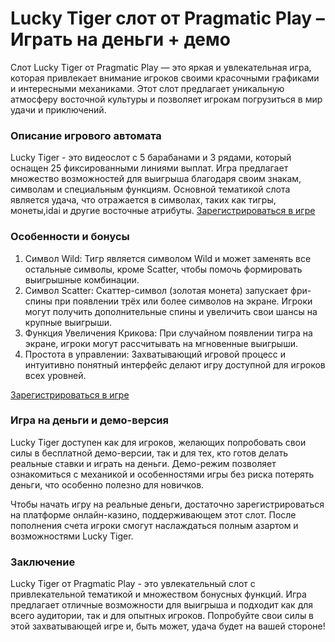 # Lucky Tiger слот от Pragmatic Play – Играть на деньги + демо

Слот Lucky Tiger от Pragmatic Play — это яркая и увлекательная игра, которая привлекает внимание игроков своими красочными графиками и интересными механиками. Этот слот предлагает уникальную атмосферу восточной культуры и позволяет игрокам погрузиться в мир удачи и приключений.

### Описание игрового автомата

Lucky Tiger - это видеослот с 5 барабанами и 3 рядами, который оснащен 25 фиксированными линиями выплат. Игра предлагает множество возможностей для выигрыша благодаря своим знакам, символам и специальным функциям. Основной тематикой слота является удача, что отражается в символах, таких как тигры, монеты,idai и другие восточные атрибуты.
<a href="https://sites.google.com/view/1win-reg-avi-ru/главная-страница">Зарегистрироваться в игре</a>


### Особенности и бонусы

1. Символ Wild: Тигр является символом Wild и может заменять все остальные символы, кроме Scatter, чтобы помочь формировать выигрышные комбинации.
2. Символ Scatter: Скаттер-символ (золотая монета) запускает фри-спины при появлении трёх или более символов на экране. Игроки могут получить дополнительные спины и увеличить свои шансы на крупные выигрыши.
3. Функция Увеличения Крикова: При случайном появлении тигра на экране, игроки могут рассчитывать на мгновенные выигрыши.
4. Простота в управлении: Захватывающий игровой процесс и интуитивно понятный интерфейс делают игру доступной для игроков всех уровней.

 <a href="https://sites.google.com/view/1win-reg-avi-ru/главная-страница">Зарегистрироваться в игре</a>


### Игра на деньги и демо-версия

Lucky Tiger доступен как для игроков, желающих попробовать свои силы в бесплатной демо-версии, так и для тех, кто готов делать реальные ставки и играть на деньги. Демо-режим позволяет ознакомиться с механикой и особенностями игры без риска потерять деньги, что особенно полезно для новичков.

Чтобы начать игру на реальные деньги, достаточно зарегистрироваться на платформе онлайн-казино, поддерживающем этот слот. После пополнения счета игроки смогут наслаждаться полным азартом и возможностями Lucky Tiger.

### Заключение

Lucky Tiger от Pragmatic Play - это увлекательный слот с привлекательной тематикой и множеством бонусных функций. Игра предлагает отличные возможности для выигрыша и подходит как для всего аудитории, так и для опытных игроков. Попробуйте свои силы в этой захватывающей игре и, быть может, удача будет на вашей стороне!
